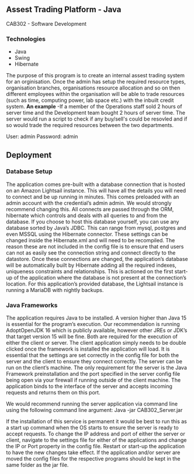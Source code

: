 ## Assest Trading Platform - Java
CAB302 - Software Development

### Technologies
- Java
- Swing
- Hibernate

The purpose of this program is to create an internal assest trading system for an orginisation. Once the admin has setup the required resource types, organisation branches, organisations resource allocation and so on then different employees within the organisation will be able to trade resources (such as time, computing power, lab space etc.) with the inbuilt credit system.
**An example** -If a member of the Operations staff sold 2 hours of server time and the Development team bought 2 hours of server time. The server would run a script to check if any buy/sell's could be resovled and if so would trade the required resources between the two departments.


User: admin
Password: admin

## Deployment 
### Database Setup
The application comes pre-built with a database connection that is hosted on an Amazon Lightsail instance. This will have all the details you will need to connect and be up running in minutes. This comes preloaded with an admin account with the credential’s admin admin. We would strongly recommend changing this.
All connects are passed through the ORM, hibernate which controls and deals with all queries to and from the database. If you choose to host this database yourself, you can use any database sorted by Java’s JDBC. This can range from mysql, postgres and even MSSQL using the Hibernate connector.
These settings can be changed inside the Hibernate.xml and will need to be recompiled. The reason these are not included in the config file is to ensure that end users can not as easily see the connection string and connect directly to the datastore.
Once these connections are changed, the application’s database will be automatically built by Hibernate adding all the required indexes, uniqueness constraints and relationships. This is actioned on the first start-up of the application where the database is not present at the connection’s location.
For this application’s provided database, the Lightsail instance is running a MariaDB with nightly backups.

### Java Frameworks
The application requires Java to be installed. A version higher than Java 15 is essential for the program’s execution. Our recommendation is running AdoptOpenJDK 16 which is publicly available, however other JREs or JDK’s that target version 15 will be fine. Both are required for the execution of either the client or server.
The client application simply needs to be double clicked once the framework is installed the application will load. It is essential that the settings are set correctly in the config file for both the server and the client to ensure they connect correctly. The server can be run on the client’s machine. The only requirement for the server is the Java Framework preinstallation and the port specified in the server config file being open via your firewall if running outside of the client machine.
The application binds to the interface of the server and accepts incoming requests and returns them on this port.

We would recommend running the server application via command line using the following command line argument:
 Java -jar CAB302_Server.jar
 
If the installation of this service is permanent it would be best to run this as a start up command when the OS starts to ensure the server is ready to accept requests.
To change the IP address and port of either the server or client, navigate to the settings file for either of the applications and change the IP or Port property in the config file. Restart or start-up the application to have the new changes take effect.
If the application and/or server are moved the config files for the respective programs should be kept in the same folder as the jar file.
